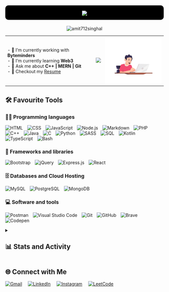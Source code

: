 <h1 align="center" style="background-color:#000;padding:6px;border-radius:10px;">
    <img src="https://readme-typing-svg.herokuapp.com/?font=Righteous&size=35&center=true&vCenter=true&width=1000&height=70&duration=2000&lines=Hi+There!+👋;+I'm+Amit+Singhal+👨‍💻;Full+Stack+Developer+@MAIT'26+👨‍🎓" />
</h1>

<div align="center">
    <img src="https://komarev.com/ghpvc/?username=amit712singhal&label=Profile%20Views&color=blue&style=plastic&abbreviated=true" alt="amit712singhal" />
</div>

<table>
  <tr>
    <td>
        - 🔭 I’m currently working with <strong>Byteminders</strong><br>
        - 🌱 I’m currently learning <strong>Web3</strong><br>
        - 💬 Ask me about <strong>C++ | MERN | Git</strong><br>
        - 📝 Checkout my <a href="https://drive.google.com/file/d/1lUOUrdvxvtWlSHuMmPiZtF0LwE4Yr9Nv/view?usp=sharing&redirect=true">Resume</a>
    </td>
    <td>
      <a href="https://spotify-github-profile.kittinanx.com/api/view?uid=31gru45265tvrvvvibgnoifpkpbu&redirect=true">
        <img height="120px" src="https://spotify-github-profile.kittinanx.com/api/view?uid=31gru45265tvrvvvibgnoifpkpbu&cover_image=false&theme=default&show_offline=false&background_color=121212&interchange=true&bar_color=53b14f&bar_color_cover=true" />
      </a>
    </td>
      <td>
          <img alt="Coder GIF" height=150 width=200 src="programmer.gif" />
      </td>
  </tr>
</table>

## 🛠️ Favourite Tools

### 👨‍💻 Programming languages

<p>
    <img title="HTML" alt="HTML" src="https://custom-icon-badges.herokuapp.com/badge/HTML-E34F26.svg?logo=html5&logoColor=white"><img width="10" />
     <img title="CSS" alt="CSS" src="https://custom-icon-badges.herokuapp.com/badge/CSS-1572B6.svg?logo=css3&logoColor=white"><img width="10" />
     <img title="JavaScript" alt="JavaScript" src="https://custom-icon-badges.herokuapp.com/badge/JavaScript-F7DF1E.svg?logo=javascript&logoColor=black"><img width="10" />
     <img title="Node.js" alt="Node.js" src="https://custom-icon-badges.herokuapp.com/badge/Node.js-43853D.svg?logo=node.js&logoColor=white"><img width="10" />
     <img title="Markdown" alt="Markdown" src="https://custom-icon-badges.herokuapp.com/badge/Markdown-000000.svg?logo=markdown&logoColor=white"><img width="10" />
     <img title="PHP" alt="PHP" src="https://custom-icon-badges.herokuapp.com/badge/PHP-777BB4.svg?logo=php&logoColor=white"><img width="10" />
     <img title="C++" alt="C++" src="https://custom-icon-badges.herokuapp.com/badge/C++-00599C.svg?logo=cpp2&logoColor=white&style="><img width="10" />
     <img title="Java" alt="Java" src="https://custom-icon-badges.herokuapp.com/badge/Java-ED8B00.svg?logo=java&logoColor=white"><img width="10" />
     <img title="C" alt="C" src="https://custom-icon-badges.herokuapp.com/badge/C-A8B9CC.svg?logo=c-in-hexagon&logoColor=white"><img width="10" />
     <img title="Python" alt="Python" src="https://custom-icon-badges.herokuapp.com/badge/Python-3776AB.svg?logo=python&logoColor=white"><img width="10" />
     <img title="SASS" alt="SASS" src="https://custom-icon-badges.herokuapp.com/badge/Sass-hotpink.svg?logo=SASS&logoColor=white"><img width="10" />
     <img title="SQL" alt="SQL" src="https://custom-icon-badges.herokuapp.com/badge/SQL-025E8C.svg?logo=database&logoColor=white"><img width="10" />
     <img title="Kotlin" alt="Kotlin" src="https://custom-icon-badges.herokuapp.com/badge/Kotlin-7F52FF.svg?logo=kotlin&logoColor=white"><img width="10" />
     <img title="TypeScript" alt="TypeScript" src="https://custom-icon-badges.herokuapp.com/badge/TypeScript-007ACC.svg?logo=typescript&logoColor=white"><img width="10" />
     <img title="Bash" alt="Bash" src="https://custom-icon-badges.herokuapp.com/badge/Bash-121011.svg?logo=gnu-bash&logoColor=white"><img width="10" />
</p>

### 🧰 Frameworks and libraries

<p>
     <img alt="Bootstrap" src="https://custom-icon-badges.herokuapp.com/badge/Bootstrap-7952B3.svg?logo=bootstrap&logoColor=white"><img width="10" />
     <img alt="jQuery" src="https://custom-icon-badges.herokuapp.com/badge/jQuery-0769AD.svg?logo=jquery&logoColor=white"><img width="10" />
     <img alt="Express.js" src="https://custom-icon-badges.herokuapp.com/badge/Express.js-000.svg?logo=express&logoColor=white"><img width="10" />
     <img alt="React" src="https://custom-icon-badges.herokuapp.com/badge/React-20232a.svg?logo=react&logoColor=%2361DAFB"><img width="10" />
</p>

### 🗄️ Databases and Cloud Hosting

<p>
    <img alt="MySQL" src="https://custom-icon-badges.herokuapp.com/badge/MySQL-4479A1.svg?logo=mysql&logoColor=white"><img width="10" />
     <img alt="PostgreSQL" src ="https://custom-icon-badges.herokuapp.com/badge/PostgreSQL-4169E1.svg?logo=postgresql&logoColor=white"><img width="10" />
     <img alt="MongoDB" src ="https://custom-icon-badges.herokuapp.com/badge/MongoDB-47a248.svg?logo=mongodb&logoColor=white"><img width="10" />
</p>

### 💻 Software and tools

<p>
    <img alt="Postman" src="https://custom-icon-badges.herokuapp.com/badge/Postman-FF6C37?logo=postman&logoColor=white"><img width="10" />
    <img alt="Visual Studio Code" src="https://custom-icon-badges.herokuapp.com/badge/Visual%20Studio%20Code-0078d7.svg?logo=visual-studio-code&logoColor=white"><img width="10" />
     <img alt="Git" src="https://custom-icon-badges.herokuapp.com/badge/Git-F05032.svg?logo=git&logoColor=white"><img width="10" />
     <img alt="GitHub" src="https://custom-icon-badges.herokuapp.com/badge/-GitHub-181717?logo=github&logoColor=white"><img width="10" />
     <img alt="Brave" src="https://custom-icon-badges.herokuapp.com/badge/-Brave-FB542B?logo=brave&logoColor=white"><img width="10" />
     <img alt="Codepen" src="https://custom-icon-badges.herokuapp.com/badge/Codepen-000000.svg?logo=codepen&logoColor=white"><img width="10" />

</p>
    
<details>
    <summary><h2>📊 Stats and Activity</h2></summary>
    <div align="center">
        <img alt="AmitSinghal's Trophies" src="https://github-profile-trophy.vercel.app/?username=amit712singhal&theme=darkhub&margin-w=4" width="100%" />
    </div>
    <div>
        <img alt="AmitSinghal's Top Languages" src="https://github-readme-stats.vercel.app/api/top-langs?username=amit712singhal&show_icons=true&theme=highcontrast&locale=en&layout=compact" height="210px" width="41%" />
        <img alt="AmitSinghal's Stats" src="https://github-readme-stats.vercel.app/api?username=amit712singhal&show_icons=true&locale=en&theme=highcontrast" height="210px" width="54%" />
    </div>
    <div align="center">
        <img alt="AmitSinghal's Streak" src="https://github-readme-streak-stats.herokuapp.com/?user=amit712singhal&theme=highcontrast" height="250px" />
    </div>
    <div align="center">
        <img alt="AmitSinghal's Activity Graph" src="https://github-readme-activity-graph.vercel.app/graph/?username=amit712singhal&bg_color=000&color=F8D866&line=F85D7F&point=FFFFFF&border=bold" />
    </div>
</details>

## 🌐 Connect with Me

[![Gmail](https://img.shields.io/badge/Mail-EA4335?style=for-the-badge&logo=gmail&logoColor=white)](mailto:rakshit.singhal712@gmail.com)<img width="15" />
[![LinkedIn](https://img.shields.io/badge/LinkedIn-0A66C2?style=for-the-badge&logo=linkedin&logoColor=white)](https://www.linkedin.com/in/singhal-amit)<img width="15" />
[![Instagram](https://img.shields.io/badge/Instagram-E4405F?style=for-the-badge&logo=instagram&logoColor=white)](https://instagram.com/_singhal_amit)<img width="15" />
[![LeetCode](https://img.shields.io/badge/LeetCode-FFA116?style=for-the-badge&logo=leetcode&logoColor=white)](https://leetcode.com/u/_singhal_amit/)<img width="15" />
